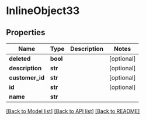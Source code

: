 # InlineObject33

## Properties
Name | Type | Description | Notes
------------ | ------------- | ------------- | -------------
**deleted** | **bool** |  | [optional] 
**description** | **str** |  | [optional] 
**customer_id** | **str** |  | [optional] 
**id** | **str** |  | [optional] 
**name** | **str** |  | 

[[Back to Model list]](../README.md#documentation-for-models) [[Back to API list]](../README.md#documentation-for-api-endpoints) [[Back to README]](../README.md)


